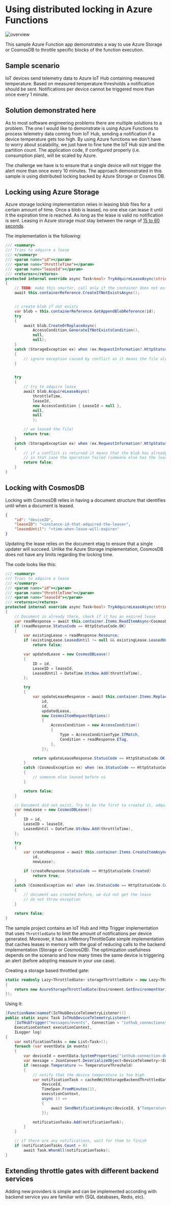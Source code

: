 # Using distributed locking in Azure Functions

![overview](./media/overview.png)

This sample Azure Function app demonstrates a way to use Azure Storage or CosmosDB to throttle specific blocks of the function execution.

## Sample scenario

IoT devices send telemetry data to Azure IoT Hub containing measured temperature. Based on measured temperature thresholds a notification should be sent. Notifications per device cannot be triggered more than once every 1 minute.

## Solution demonstrated here

As to most software engineering problems there are multiple solutions to a problem. The one I would like to demonstrate is using Azure Functions to process telemetry data coming from IoT Hub, sending a notification if a device temperature gets too high. By using Azure functions we don't have to worry about scalability, we just have to fine tune the IoT Hub size and the partition count. The application code, if configured properly (i.e. consumption plan), will be scaled by Azure.

The challenge we have is to ensure that a single device will not trigger the alert more than once every 10 minutes. The approach demonstrated in this sample is using distributed locking backed by Azure Storage or Cosmos DB.

## Locking using Azure Storage

Azure storage locking implementation relies in leasing blob files for a certain amount of time. Once a blob is leased, no one else can lease it until it the expiration time is reached. As long as the lease is valid no notification is sent. Leasing in Azure storage must stay between the range of [15 to 60 seconds](https://docs.microsoft.com/en-us/rest/api/storageservices/lease-blob).

The implementation is the following:

```c#
/// <summary>
/// Tries to adquire a lease
/// </summary>
/// <param name="id"></param>
/// <param name="throttleTime"></param>
/// <param name="leaseId"></param>
/// <returns></returns>
protected internal override async Task<bool> TryAdquireLeaseAsync(string id, TimeSpan throttleTime, string leaseId)
{
    // TODO: make this smarter, call only if the container does not exists
    await this.containerReference.CreateIfNotExistsAsync();


    // create blob if not exists
    var blob = this.containerReference.GetAppendBlobReference(id);
    try
    {
        await blob.CreateOrReplaceAsync(
            AccessCondition.GenerateIfNotExistsCondition(),
            null,
            null);
    }
    catch (StorageException ex) when (ex.RequestInformation?.HttpStatusCode == (int)HttpStatusCode.Conflict || ex.RequestInformation?.HttpStatusCode == (int)HttpStatusCode.PreconditionFailed)
    {
        // ignore exception caused by conflict as it means the file already exists
    }


    try
    {
        // try to adquire lease
        await blob.AcquireLeaseAsync(
            throttleTime,
            leaseId,
            new AccessCondition { LeaseId = null },
            null,
            null
            );

        // we leased the file!
        return true;
    }
    catch (StorageException ex) when (ex.RequestInformation?.HttpStatusCode == (int)HttpStatusCode.Conflict || ex.RequestInformation?.HttpStatusCode == (int)HttpStatusCode.PreconditionFailed)
    {
        // if a conflict is returned it means that the blob has already been leased
        // in that case the operation failed (someone else has the lease)
        return false;
    }
}
```

## Locking with CosmosDB

Locking with CosmosDB relies in having a document structure that identifies until when a document is leased.

```json
{
    "id": "deviceID",
    "leaseID": "<instance-id-that-adquired-the-lease>",
    "leasedUntil": "<time-when-lease-will-expire>"
}
```

Updating the lease relies on the document etag to ensure that a single updater will succeed. Unlike the Azure Storage implementation, CosmosDB does not have any limits regarding the locking time.

The code looks like this:

```c#
/// <summary>
/// Tries to adquire a lease
/// </summary>
/// <param name="id"></param>
/// <param name="throttleTime"></param>
/// <param name="leaseId"></param>
/// <returns></returns>
protected internal override async Task<bool> TryAdquireLeaseAsync(string id, TimeSpan throttleTime, string leaseId)
{
    // Document is already there, check if it has an expired lease
    var readResponse = await this.container.Items.ReadItemAsync<CosmosDBLease>(id, id);
    if (readResponse.StatusCode == HttpStatusCode.OK)
    {
        var existingLease = readResponse.Resource;
        if (existingLease.LeasedUntil != null && existingLease.LeasedUntil.Value >= DateTime.UtcNow)
            return false;

        var updatedLease = new CosmosDBLease()
        {
            ID = id,
            LeaseID = leaseId,
            LeasedUntil = DateTime.UtcNow.Add(throttleTime),
        };

        try
        {
            var updateLeaseResponse = await this.container.Items.ReplaceItemAsync(
                id,
                id,
                updatedLease,
                new CosmosItemRequestOptions()
                {
                    AccessCondition = new AccessCondition()
                    {
                        Type = AccessConditionType.IfMatch,
                        Condition = readResponse.ETag,
                    },
                });

            return updateLeaseResponse.StatusCode == HttpStatusCode.OK;
        }
        catch (CosmosException ex) when (ex.StatusCode == HttpStatusCode.Conflict)
        {
            // someone else leased before us
        }

        return false;
    }

    // Document did not exist. Try to be the first to created it, adquiring the lease
    var newLease = new CosmosDBLease()
    {
        ID = id,
        LeaseID = leaseId,
        LeasedUntil = DateTime.UtcNow.Add(throttleTime),
    };

    try
    {
        var createResponse = await this.container.Items.CreateItemAsync<CosmosDBLease>(
            id,
            newLease);

        if (createResponse.StatusCode == HttpStatusCode.Created)
            return true;
    }
    catch (CosmosException ex) when (ex.StatusCode == HttpStatusCode.Conflict)
    {
        // document was created before, we did not get the lease
        // do not throw exception
    }

    return false;
}
```

The sample project contains an IoT Hub and Http Trigger implementation that uses `ThrottledGate` to limit the amount of notifications per device generated. Moreover, it has a InMemoryThrottleGate simple implementation that caches leases in memory with the goal of reducing calls to the backend implementation (Storage or CosmosDB). The optimization usefulness depends on the scenario and how many times the same device is triggering an alert (before adopting measure in your use case).

Creating a storage based throttled gate:

```c#
static readonly Lazy<ThrottledGate> storageThrottledGate = new Lazy<ThrottledGate>(() =>
{
    return new AzureStorageThrottledGate(Environment.GetEnvironmentVariable("AzureWebJobsStorage"), "device-alerts");
});
```

Using it:

```c#
[FunctionName(nameof(IoTHubDeviceTelemetryListener))]
public static async Task IoTHubDeviceTelemetryListener(
    [IoTHubTrigger("messages/events", Connection = "iothub_connectionstring")] EventData[] events,
    ExecutionContext executionContext,
    ILogger log)
{
    var notificationTasks = new List<Task>();
    foreach (var eventData in events)
    {
        var deviceId = eventData.SystemProperties["iothub-connection-device-id"].ToString();
        var message = JsonConvert.DeserializeObject<DeviceTelemetry>(Encoding.UTF8.GetString(eventData.Body));
        if (message.Temperature >= TemperatureThreshold)
        {
            // notify that the device temperature is too high
            var notificationTask = cachedWithStorageBackendThrottledGate.Value.RunAsync(
                deviceId,
                TimeSpan.FromMinutes(1),
                executionContext,
                async () =>
                {
                    await SendNotificationAsync(deviceId, $"Temperature too high: {message.Temperature}");
                });

            notificationTasks.Add(notificationTask);
        }
    }

    // if there are any notifications, wait for them to finish
    if (notificationTasks.Count > 0)
        await Task.WhenAll(notificationTasks);
}
```

## Extending throttle gates with different backend services

Adding new providers is simple and can be implemented according with backend service you are familiar with (SQL databases, Redis, etc).